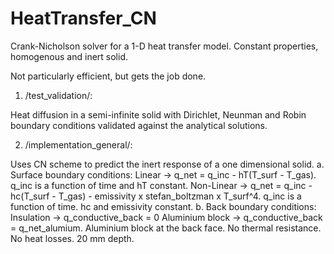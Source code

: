 # HeatTransfer_CN
Crank-Nicholson solver for a 1-D heat transfer model.
Constant properties, homogenous and inert solid.

Not particularly efficient, but gets the job done.

1. /test_validation/:

Heat diffusion in a semi-infinite solid with Dirichlet, Neunman and Robin boundary conditions validated against the analytical solutions.

2. /implementation_general/:

Uses CN scheme to predict the inert response of a one dimensional solid.
	a. Surface boundary conditions:
		Linear -> q_net = q_inc - hT(T_surf - T_gas). q_inc is a function of time and hT constant.
		Non-Linear -> q_net = q_inc - hc(T_surf - T_gas) - emissivity x stefan_boltzman x T_surf^4. q_inc is a function of time. hc and emissivity constant.
	b. Back boundary conditions: 
		Insulation -> q_conductive_back = 0
		Aluminium block -> q_conductive_back = q_net_alumium. Aluminium block at the back face. No thermal resistance. No heat losses. 20 mm depth.




